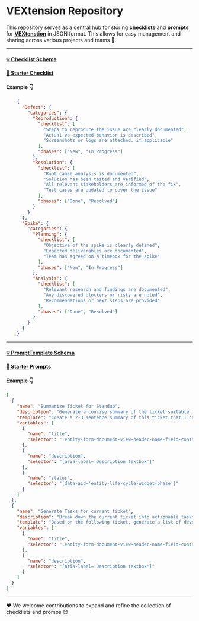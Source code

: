 # VEXtension Repository

This repository serves as a central hub for storing **checklists** and **prompts** for **[VEXtenstion](https://github.com/the-sudheendra/VEXtenstion)** in JSON format. This allows for easy management and sharing across various projects and teams 🔄.

---

#### [💡 Checklist Schema](https://github.com/the-sudheendra/VEXHub/blob/main/Checklist/ChecklistSchema.md)
#### [🚀 Starter Checklist](https://the-sudheendra.github.io/VEXHub/Checklist/DefaultChecklist.json)
#### Example 👇
```json
    {
      "Defect": {
        "categories": {
          "Reproduction": {
            "checklist": [
              "Steps to reproduce the issue are clearly documented",
              "Actual vs expected behavior is described",
              "Screenshots or logs are attached, if applicable"
            ],
            "phases": ["New", "In Progress"]
          },
          "Resolution": {
            "checklist": [
              "Root cause analysis is documented",
              "Solution has been tested and verified",
              "All relevant stakeholders are informed of the fix",
              "Test cases are updated to cover the issue"
            ],
            "phases": ["Done", "Resolved"]
          }
        }
      },
      "Spike": {
        "categories": {
          "Planning": {
            "checklist": [
              "Objective of the spike is clearly defined",
              "Expected deliverables are documented",
              "Team has agreed on a timebox for the spike"
            ],
            "phases": ["New", "In Progress"]
          },
          "Analysis": {
            "checklist": [
              "Relevant research and findings are documented",
              "Any discovered blockers or risks are noted",
              "Recommendations or next steps are provided"
            ],
            "phases": ["Done", "Resolved"]
          }
        }
      }
    }
  ```
---
#### [💡 PromptTemplate Schema](https://github.com/the-sudheendra/VEXHub/blob/main/AviatorPrompts/PromptTemplateSchema.md)
#### [🚀 Starter Prompts ](https://the-sudheendra.github.io/VEXHub/AviatorPrompts/DefaultPrompts.json)
#### Example 👇

```json
[
  {
    "name": "Summarize Ticket for Standup",
    "description": "Generate a concise summary of the ticket suitable for a daily standup update.",
    "template": "Create a 2-3 sentence summary of this ticket that I can share during standup. Include current status, any blockers, and what I'm working on next:\nTitle: {{title}}\nDescription: {{description}}\nStatus: {{status}}",
    "variables": [
      {
        "name": "title",
        "selector": ".entity-form-document-view-header-name-field-container"
      },
      {
        "name": "description",
        "selector": "[aria-label='Description textbox']"
      },
      {
        "name": "status",
        "selector": "[data-aid='entity-life-cycle-widget-phase']"
      }
    ]
  },
  {
    "name": "Generate Tasks for current ticket",
    "description": "Break down the current ticket into actionable tasks, each with a title, description, and estimated time.",
    "template": "Based on the following ticket, generate a list of development tasks. For each task, include:\n1. Task Title\n2. Task Description (1-2 sentences)\n3. Time Estimation (in hours)\n\nTicket Title: {{title}}\nTicket Description: {{description}}",
    "variables": [
      {
        "name": "title",
        "selector": ".entity-form-document-view-header-name-field-container"
      },
      {
        "name": "description",
        "selector": "[aria-label='Description textbox']"
      }
    ]
  }
]
```
---


❤️ We welcome contributions to expand and refine the collection of checklists and promps 😊
